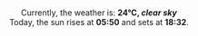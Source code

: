 <p  align="center"><br/>Currently, the weather is: <b> 24°C, <i>clear sky</i></b></br>Today, the sun rises at <b>05:50</b> and sets at <b>18:32</b>.</p>